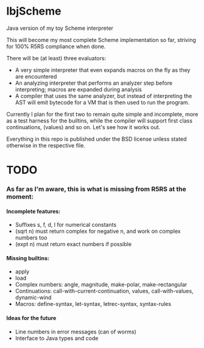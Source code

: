 lbjScheme
=========

Java version of my toy Scheme interpreter

This will become my most complete Scheme implementation so far, striving for 100% R5RS compliance when done.

There will be (at least) three evaluators:

* A very simple interpreter that even expands macros on the fly as they are encountered
* An analyzing interpreter that performs an analyzer step before interpreting; macros are expanded during analysis
* A compiler that uses the same analyzer, but instead of interpreting the AST will emit bytecode for a VM that is then used to run the program.

Currently I plan for the first two to remain quite simple and incomplete, more as a test harness for the builtins, while the compiler
will support first class continuations, (values) and so on. Let's see how it works out.

Everything in this repo is published under the BSD license unless stated otherwise in the respective file.

# TODO

### As far as I'm aware, this is what is missing from R5RS at the moment:

#### Incomplete features:
* Suffixes s, f, d, l for numerical constants
* (sqrt n) must return complex for negative n, and work on complex numbers too
* (expt n) must return exact numbers if possible

#### Missing builtins:
* apply
* load
* Complex numbers: angle, magnitude, make-polar, make-rectangular
* Continuations: call-with-current-continuation, values, call-with-values, dynamic-wind
* Macros: define-syntax, let-syntax, letrec-syntax, syntax-rules

#### Ideas for the future
* Line numbers in error messages (can of worms)
* Interface to Java types and code

